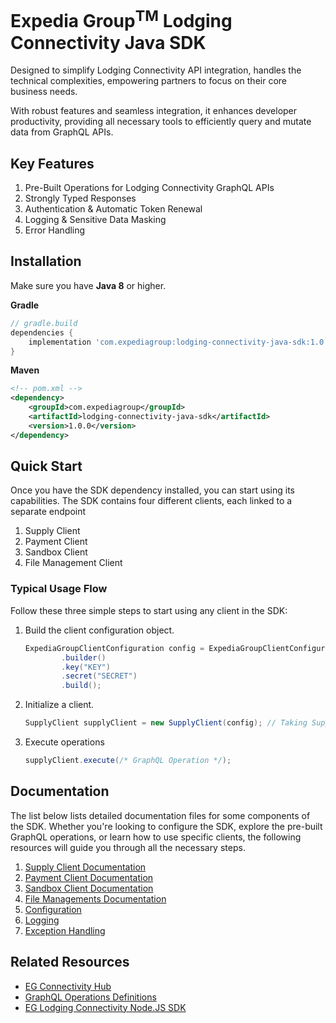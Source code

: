 # Expedia Group<sup>TM</sup> Lodging Connectivity Java SDK

Designed to simplify Lodging Connectivity API integration, handles the technical complexities, empowering partners to
focus on their core business needs.

With robust features and seamless integration, it enhances developer productivity, providing all necessary tools to efficiently query and mutate data from GraphQL APIs.

## Key Features
1. Pre-Built Operations for Lodging Connectivity GraphQL APIs
2. Strongly Typed Responses
3. Authentication & Automatic Token Renewal
4. Logging & Sensitive Data Masking
5. Error Handling

## Installation
Make sure you have **Java 8** or higher.

**Gradle**
```groovy
// gradle.build
dependencies {
    implementation 'com.expediagroup:lodging-connectivity-java-sdk:1.0.0'
}
```

**Maven**
```xml
<!-- pom.xml -->
<dependency>
    <groupId>com.expediagroup</groupId>
    <artifactId>lodging-connectivity-java-sdk</artifactId>
    <version>1.0.0</version>
</dependency>
```

## Quick Start
Once you have the SDK dependency installed, you can start using its capabilities. The SDK contains four different clients, each linked to a separate endpoint

1. Supply Client
2. Payment Client
3. Sandbox  Client
4. File Management Client

### Typical Usage Flow
Follow these three simple steps to start using any client in the SDK:

1. Build the client configuration object.

   ```java
   ExpediaGroupClientConfiguration config = ExpediaGroupClientConfiguration
           .builder()
           .key("KEY")
           .secret("SECRET")
           .build();
   ```

2. Initialize a client.
   ```java
   SupplyClient supplyClient = new SupplyClient(config); // Taking SupplyClient as an example
   ```
3. Execute operations
   ```java
   supplyClient.execute(/* GraphQL Operation */);
   ```

## Documentation
The list below lists detailed documentation files for some components of the SDK. Whether you're looking to configure the SDK, explore the pre-built GraphQL operations, or learn how to use specific clients, the following resources will guide you through all the necessary steps.

1. [Supply Client Documentation](docs/supply-client.md)
2. [Payment Client Documentation](docs/payment-client.md)
3. [Sandbox Client Documentation](docs/sandbox-client.md)
4. [File Managements Documentation](docs/file-management-client.md)
5. [Configuration](docs/configuration.md)
6. [Logging](docs/logging.md)
7. [Exception Handling](docs/exception-handling.md)

## Related Resources
- [EG Connectivity Hub](https://developers.expediagroup.com/supply/lodging)
- [GraphQL Operations Definitions](https://github.com/ExpediaGroup/lodging-connectivity-graphql-operations)
- [EG Lodging Connectivity Node.JS SDK](https://github.com/ExpediaGroup/lodging-connectivity-nodejs-sdk)
